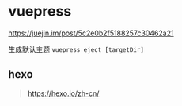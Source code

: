 # vuepress

https://juejin.im/post/5c2e0b2f5188257c30462a21

生成默认主题 `vuepress eject [targetDir]`

## hexo

> https://hexo.io/zh-cn/

